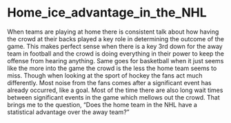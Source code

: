 # Home_ice_advantage_in_the_NHL

When teams are playing at home there is consistent talk about how having the crowd at their backs played a key role in determining the outcome of the game. This makes perfect sense when there is a key 3rd down for the away team in football and the crowd is doing everything in their power to keep the offense from hearing anything. Same goes for basketball when it just seems like the more into the game the crowd is the less the home team seems to miss. Though when looking at the sport of hockey the fans act much differently. Most noise from the fans comes after a significant event has already occurred, like a goal. Most of the time there are also long wait times between significant events in the game which mellows out the crowd. That brings me to the question, “Does the home team in the NHL have a statistical advantage over the away team?” 